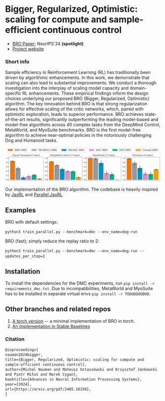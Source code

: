 # Bigger, Regularized, Optimistic: scaling for compute and sample-efficient continuous control


- [BRO Paper](https://arxiv.org/abs/2405.16158); NeurIPS'24 **(spotlight)**
- [Project website](https://sites.google.com/view/bro-agent/)

### Short info
Sample efficiency in Reinforcement Learning (RL) has traditionally been driven by algorithmic enhancements. In this work, we demonstrate that scaling can also lead to substantial improvements. We conduct a thorough investigation into the interplay of scaling model capacity and domain-specific RL enhancements. These empirical findings inform the design choices underlying our proposed BRO (Bigger, Regularized, Optimistic) algorithm. The key innovation behind BRO is that strong regularization allows for effective scaling of the critic networks, which, paired with optimistic exploration, leads to superior performance. BRO achieves state-of-the-art results, significantly outperforming the leading model-based and model-free algorithms across 40 complex tasks from the DeepMind Control, MetaWorld, and MyoSuite benchmarks. BRO is the first model-free algorithm to achieve near-optimal policies in the notoriously challenging Dog and Humanoid tasks.

![bro_results.png](bro_results.png)

Our implementation of the BRO algorithm. The codebase is heavily inspired by [JaxRL](https://github.com/ikostrikov/jaxrl) and [Parallel JaxRL](https://github.com/proceduralia/high_replay_ratio_continuous_control).

## Examples

BRO with default settings:

``python3 train_parallel.py --benchmark=dmc --env_name=dog-run``

BRO (fast); simply reduce the replay ratio to 2:

``python3 train_parallel.py --benchmark=dmc --env_name=dog-run --updates_per_step=2``

## Installation

To install the dependencies for the DMC experiments, run ``pip install -r requirements_dmc.txt``. Due to incompatibilities, MetaWorld and MyoSuite has to be installed in separate virtual envs ``pip install -r TODODDOODOD``. 

## Other branches and related repos

1. [A torch version](https://github.com/naumix/BiggerRegularizedOtimistic_Torch) -- a minimal implementation of BRO in torch.
2. [An implementation in Stable Baselines](https://github.com/naumix/sbx-tinkering/tree/add-BRO)

### Citation

```
@inproceedings{
nauman2024bigger,
title={Bigger, Regularized, Optimistic: scaling for compute and sample-efficient continuous control},
author={Michal Nauman and Mateusz Ostaszewski and Krzysztof Jankowski and Piotr Miłoś and Marek Cygan},
booktitle={Advances in Neural Information Processing Systems},
year={2024},
url={https://arxiv.org/pdf/2405.16158},
}
```
